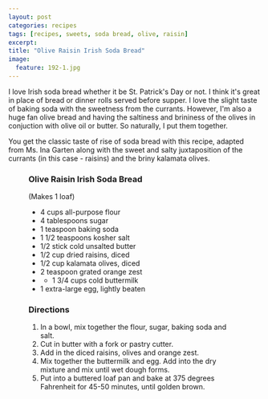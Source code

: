 ```yaml
---
layout: post
categories: recipes
tags: [recipes, sweets, soda bread, olive, raisin]
excerpt: 
title: "Olive Raisin Irish Soda Bread"
image:
  feature: 192-1.jpg
---
```


I love Irish soda bread whether it be St. Patrick's Day or not.  I think it's great in place of bread or dinner rolls served before supper. I love the slight taste of baking soda with the sweetness from the currants. However, I'm also a huge fan olive bread and having the saltiness and brininess of the olives in conjuction with olive oil or butter.  So naturally, I put them together.

You get the classic taste of rise of soda bread with this recipe, adapted from Ms. Ina Garten along with the sweet and salty juxtaposition of the currants (in this case - raisins) and the briny kalamata olives.

<figure class=
    <img src="/images/192-2.jpg">
</figure>

<figure class="ingredients" markdown="1">

### Olive Raisin Irish Soda Bread
(Makes 1 loaf)

- 4 cups all-purpose flour
- 4 tablespoons sugar
- 1 teaspoon baking soda
- 1 1/2 teaspoons kosher salt
- 1/2 stick cold unsalted butter
- 1/2 cup dried raisins, diced
- 1/2 cup kalamata olives, diced
- 2 teaspoon grated orange zest
- - 1 3/4 cups cold buttermilk
- 1 extra-large egg, lightly beaten


</figure>
<figure class="directions" markdown="1">

### Directions

1. In a bowl, mix together the flour, sugar, baking soda and salt. 
2. Cut in butter with a fork or pastry cutter.
3. Add in the diced raisins, olives and orange zest.
4. Mix together the buttermilk and egg.  Add into the dry mixture and mix until wet dough forms.
5. Put into a buttered loaf pan and bake at 375 degrees Fahrenheit for 45-50 minutes, until golden brown.

</figure>
